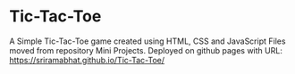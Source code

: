 # Tic-Tac-Toe
A Simple Tic-Tac-Toe game created using HTML, CSS and JavaScript
Files moved from repository Mini Projects.
Deployed on github pages with URL: https://sriramabhat.github.io/Tic-Tac-Toe/
